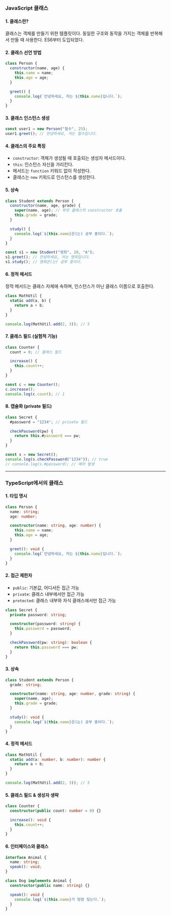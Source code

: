 ### JavaScript 클래스

#### 1. 클래스란?

클래스는 객체를 만들기 위한 템플릿이다. 동일한 구조와 동작을 가지는 객체를 반복해서 만들 때 사용한다. ES6부터 도입되었다.

#### 2. 클래스 선언 방법

```js
class Person {
  constructor(name, age) {
    this.name = name;
    this.age = age;
  }

  greet() {
    console.log(`안녕하세요, 저는 ${this.name}입니다.`);
  }
}
```

#### 3. 클래스 인스턴스 생성

```js
const user1 = new Person("철수", 25);
user1.greet(); // 안녕하세요, 저는 철수입니다.
```

#### 4. 클래스의 주요 특징

- `constructor`: 객체가 생성될 때 호출되는 생성자 메서드이다.
- `this`: 인스턴스 자신을 가리킨다.
- 메서드는 `function` 키워드 없이 작성한다.
- 클래스는 `new` 키워드로 인스턴스를 생성한다.

#### 5. 상속

```js
class Student extends Person {
  constructor(name, age, grade) {
    super(name, age); // 부모 클래스의 constructor 호출
    this.grade = grade;
  }

  study() {
    console.log(`${this.name}은(는) 공부 중이다.`);
  }
}

const s1 = new Student("영희", 20, "A");
s1.greet(); // 안녕하세요, 저는 영희입니다.
s1.study(); // 영희은(는) 공부 중이다.
```

#### 6. 정적 메서드

정적 메서드는 클래스 자체에 속하며, 인스턴스가 아닌 클래스 이름으로 호출한다.

```js
class MathUtil {
  static add(a, b) {
    return a + b;
  }
}

console.log(MathUtil.add(2, 3)); // 5
```

#### 7. 클래스 필드 (실험적 기능)

```js
class Counter {
  count = 0; // 클래스 필드

  increase() {
    this.count++;
  }
}

const c = new Counter();
c.increase();
console.log(c.count); // 1
```

#### 8. 캡슐화 (private 필드)

```js
class Secret {
  #password = "1234"; // private 필드

  checkPassword(pw) {
    return this.#password === pw;
  }
}

const s = new Secret();
console.log(s.checkPassword("1234")); // true
// console.log(s.#password); // 에러 발생
```

---

### TypeScript에서의 클래스

#### 1. 타입 명시

```ts
class Person {
  name: string;
  age: number;

  constructor(name: string, age: number) {
    this.name = name;
    this.age = age;
  }

  greet(): void {
    console.log(`안녕하세요, 저는 ${this.name}입니다.`);
  }
}
```

#### 2. 접근 제한자

- `public`: 기본값, 어디서든 접근 가능
- `private`: 클래스 내부에서만 접근 가능
- `protected`: 클래스 내부와 자식 클래스에서만 접근 가능

```ts
class Secret {
  private password: string;

  constructor(password: string) {
    this.password = password;
  }

  checkPassword(pw: string): boolean {
    return this.password === pw;
  }
}
```

#### 3. 상속

```ts
class Student extends Person {
  grade: string;

  constructor(name: string, age: number, grade: string) {
    super(name, age);
    this.grade = grade;
  }

  study(): void {
    console.log(`${this.name}은(는) 공부 중이다.`);
  }
}
```

#### 4. 정적 메서드

```ts
class MathUtil {
  static add(a: number, b: number): number {
    return a + b;
  }
}

console.log(MathUtil.add(2, 3)); // 5
```

#### 5. 클래스 필드 & 생성자 생략

```ts
class Counter {
  constructor(public count: number = 0) {}

  increase(): void {
    this.count++;
  }
}
```

#### 6. 인터페이스와 클래스

```ts
interface Animal {
  name: string;
  speak(): void;
}

class Dog implements Animal {
  constructor(public name: string) {}

  speak(): void {
    console.log(`${this.name}가 멍멍 짖는다.`);
  }
}
```
